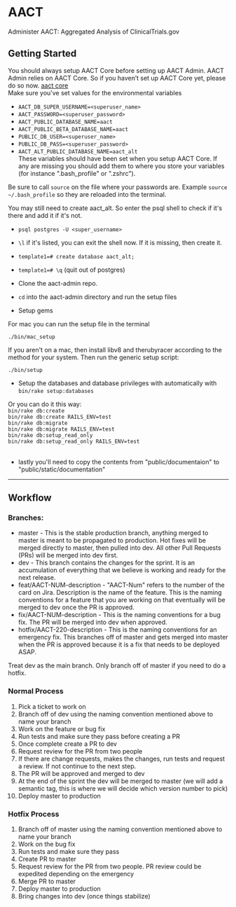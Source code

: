 # AACT
Administer AACT: Aggregated Analysis of ClinicalTrials.gov

## Getting Started

You should always setup AACT Core before setting up AACT Admin. AACT Admin relies on AACT Core. So if you haven’t set up AACT Core yet, please do so now. [aact core](https://github.com/ctti-clinicaltrials/aact)  
Make sure you've set values for the environmental variables 
- `AACT_DB_SUPER_USERNAME=<superuser_name>`  
- `AACT_PASSWORD=<superuser_password>`  
- `AACT_PUBLIC_DATABASE_NAME=aact`  
- `AACT_PUBLIC_BETA_DATABASE_NAME=aact`  
- `PUBLIC_DB_USER=<superuser_name>`  
- `PUBLIC_DB_PASS=<superuser_password>`  
- `AACT_ALT_PUBLIC_DATABASE_NAME=aact_alt`  
These variables should have been set when you setup AACT Core. If any are missing you should add them to where you store your variables (for instance ".bash_profile" or ".zshrc").  

Be sure to call `source` on the file where your passwords are. Example `source ~/.bash_profile` so they are reloaded into the terminal.   

You may still need to create aact_alt. So enter the psql shell to check if it's there and add it if it's not.  

- `psql postgres -U <super_username>`  

- `\l`  if it's listed, you can exit the shell now. If it is missing, then create it.  

- `template1=# create database aact_alt;`  

- `template1=# \q` (quit out of postgres)  

- Clone the aact-admin repo.  

- `cd` into the aact-admin directory and run the setup files  
- Setup gems

For mac you can run the setup file in the terminal  

`./bin/mac_setup`  

If you aren't on a mac, then install libv8 and therubyracer according to the method for your system.
Then run the generic setup script:  

`./bin/setup`  

- Setup the databases and database privileges with automatically with `bin/rake setup:databases`  

Or you can do it this way:  
`bin/rake db:create`  
`bin/rake db:create RAILS_ENV=test`  
`bin/rake db:migrate`  
`bin/rake db:migrate RAILS_ENV=test`  
`bin/rake db:setup_read_only`  
`bin/rake db:setup_read_only RAILS_ENV=test`  
<br>  

- lastly you'll need to copy the contents from "public/documentaion" to "public/static/documentation"
***

## Workflow
### Branches:
- master - This is the stable production branch, anything merged to master is meant to be propagated to production. Hot fixes will be merged directly to master, then pulled into dev. All other Pull Requests (PRs) will be merged into dev first.  
- dev - This branch contains the changes for the sprint. It is an accumulation of everything that we believe is working and ready for the next release.  
- feat/AACT-NUM-description - "AACT-Num" refers to the number of the card on Jira. Description is the name of the feature. This is the naming conventions for a feature that you are working on that eventually will be merged to dev once the PR is approved.  
- fix/AACT-NUM-description - This is the naming conventions for a bug fix. The PR will be merged into dev when approved.  
- hotfix/AACT-220-description - This is the naming conventions for an emergency fix. This branches off of master and gets merged into master when the PR is approved because it is a fix that needs to be deployed ASAP.  

Treat dev as the main branch. Only branch off of master if you need to do a hotfix.

### Normal Process
1.  Pick a ticket to work on  
2.  Branch off of dev using the naming convention mentioned above to name your branch  
3.  Work on the feature or bug fix  
4.  Run tests and make sure they pass before creating a PR  
5.  Once complete create a PR to dev  
6.  Request review for the PR from two people  
7.  If there are change requests, makes the changes, run tests and request a review. If not continue to the next step.   
8.  The PR will be approved and merged to dev  
9.  At the end of the sprint the dev will be merged to master (we will add a semantic tag, this is where we will decide which version number to pick)  
10.  Deploy master to production  

### Hotfix Process
1.  Branch off of master using the naming convention mentioned above to name your branch   
2.  Work on the bug fix  
3.  Run tests and make sure they pass
4.  Create PR to master  
5.  Request review for the PR from two people. PR review could be expedited depending on the emergency  
6.  Merge PR to master  
7.  Deploy master to production  
8.  Bring changes into dev (once things stabilize)  
